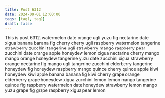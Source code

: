 ```yaml
---
title: Post 6312
date: 2024-09-01 12:00:00
tags: [tag1, tag2]
draft: false
---
```

This is post 6312.
watermelon
date
orange
ugli
yuzu
fig
nectarine
date
xigua
banana
banana
fig
cherry
cherry
ugli
raspberry
watermelon
tangerine
strawberry
zucchini
tangerine
ugli
strawberry
mango
raspberry
pear
zucchini
date
orange
apple
honeydew
lemon
xigua
nectarine
cherry
mango
mango
orange
honeydew
tangerine
yuzu
date
zucchini
xigua
strawberry
orange
nectarine
fig
mango
ugli
tangerine
zucchini
elderberry
tangerine
honeydew
fig
honeydew
raspberry
mango
quince
cherry
quince
apple
kiwi
honeydew
kiwi
apple
banana
banana
fig
kiwi
cherry
grape
orange
elderberry
grape
honeydew
xigua
zucchini
lemon
lemon
mango
tangerine
quince
fig
raspberry
watermelon
date
honeydew
strawberry
lemon
mango
yuzu
grape
fig
grape
raspberry
xigua
pear
lemon
